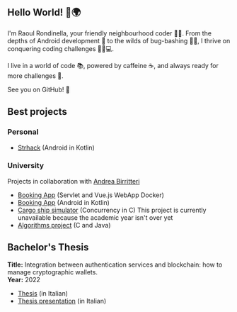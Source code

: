## Hello World! 👋🌍

I'm Raoul Rondinella, your friendly neighbourhood coder 🧑‍💻. From the depths of Android development 📱 to the wilds of bug-bashing 🐜💥, I thrive on conquering coding challenges 🧗‍♂️💻.

I live in a world of code 📚, powered by caffeine ☕, and always ready for more challenges 🎯. 

See you on GitHub! 🎉

## Best projects
### Personal
<ul>
  <li><a href="https://github.com/RR2000/Strhack">Strhack</a> (Android in Kotlin)</li>
</ul>

### University
Projects in collaboration with <a href="https://github.com/AndreaBirritteri">Andrea Birritteri</a>
<ul>
  <li><a href="https://github.com/RR2000/laboratorio-TWEB-2021-2022">Booking App</a> (Servlet and Vue.js WebApp Docker)</li>
  <li><a href="https://github.com/RR2000/laboratorio-IUM-2021-2022">Booking App</a> (Android in Kotlin)</li>
  <li><a href="https://github.com/RR2000/laboratorio-sistemi-operativi-2022-2023">Cargo ship simulator</a> (Concurrency in C) This project is currently unavailable because the academic year isn't over yet</li>
  <li><a href="https://github.com/RR2000/laboratorio-algoritmi-2021-2022">Algorithms project</a> (C and Java)</li>
</ul>

## Bachelor's Thesis
<b>Title:</b> Integration between authentication services and blockchain: how to manage cryptographic wallets. </br>
<b> Year:</b> 2022
<ul>
  <li><a href="https://github.com/RR2000/RR2000/blob/main/Rondinella-Raoul-Thesis.pdf">Thesis</a> (in Italian)</li>
  <li><a href="https://github.com/RR2000/RR2000/blob/main/Rondinella-Raoul-Presentation.pdf">Thesis presentation</a> (in Italian)</li>
</ul>
